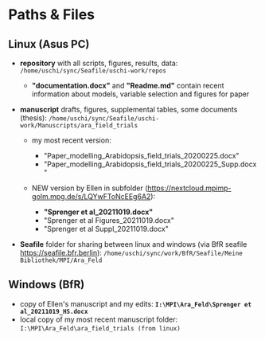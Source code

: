 # Paths & Files

## Linux (Asus PC)
- **repository** with all scripts, figures, results, data: ``/home/uschi/sync/Seafile/uschi-work/repos``
	- **"documentation.docx"** and **"Readme.md"** contain recent information about models, variable selection and figures for paper

- **manuscript** drafts, figures, supplemental tables, some documents (thesis): ``/home/uschi/sync/Seafile/uschi-work/Manuscripts/ara_field_trials``
	- my most recent version:
		-  "Paper_modelling_Arabidopsis_field_trials_20200225.docx"
		- "Paper_modelling_Arabidopsis_field_trials_20200225_Supp.docx"
	
	- NEW version by Ellen in subfolder (https://nextcloud.mpimp-golm.mpg.de/s/LQYwFToNcEEg6A2): 
		- **"Sprenger et al_20211019.docx"**
		- "Sprenger et al Figures_20211019.docx"
		- "Sprenger et al Suppl_20211019.docx"

- **Seafile** folder for sharing between linux and windows (via BfR seafile https://seafile.bfr.berlin): ``/home/uschi/sync/work/BfR/Seafile/Meine Bibliothek/MPI/Ara_Feld``

## Windows (BfR)
- copy of Ellen's manuscript and my edits: **``I:\MPI\Ara_Feld\Sprenger et al_20211019_HS.docx``**
- local copy of my most recent manuscript folder: ``I:\MPI\Ara_Feld\ara_field_trials (from linux)``
